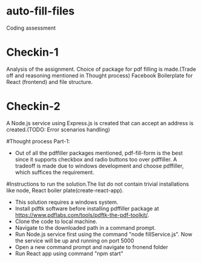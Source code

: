 # auto-fill-files
Coding assessment

# Checkin-1
Analysis of the assignment.
Choice of package for pdf filling is made.(Trade off and reasoning mentioned in Thought process)
Facebook Boilerplate for React (frontend) and file structure.

# Checkin-2
A Node.js service using Express.js is created that can accept an address is created.(TODO: Error scenarios handling)

#Thought process
Part-1:
- Out of all the pdffiller packages mentioned, pdf-fill-form is the best since it supports checkbox and radio buttons too over pdffiller. 
  A tradeoff is made due to windows development and choose pdffiller, which suffices the requirement.

#Instructions to run the solution.The list do not contain trivial installations like node, React boiler plate(create-react-app).
- This solution requires a windows system.
- Install pdftk software before installing pdffiller package at https://www.pdflabs.com/tools/pdftk-the-pdf-toolkit/.
- Clone the code to local machine.
- Navigate to the downloaded path in a command prompt.
- Run Node.js service first using the command "node fillService.js". Now the service will be up and running on port 5000
- Open a new command prompt and navigate to fronend folder
- Run React app using command "npm start"

